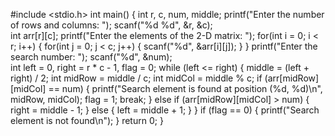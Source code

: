 #include <stdio.h>
int main() {
   int r, c, num, middle;
   printf("Enter the number of rows and columns: ");
   scanf("%d %d", &r, &c);  
   int arr[r][c];
   printf("Enter the elements of the 2-D matrix: ");
   for(int i = 0; i < r; i++) {
       for(int j = 0; j < c; j++) {
           scanf("%d", &arr[i][j]);
       }
   }
  printf("Enter the search number: ");
   scanf("%d", &num);  
     int left = 0, right = r * c - 1, flag = 0;
     while (left <= right) {
       middle = (left + right) / 2;
       int midRow = middle / c;
       int midCol = middle % c;
              if (arr[midRow][midCol] == num) {
           printf("Search element is found at position (%d, %d)\n", midRow, midCol);
           flag = 1;
           break;
       }
       else if (arr[midRow][midCol] > num) {
           right = middle - 1;
       }
       else {
           left = middle + 1;
       }
   }
      if (flag == 0) {
       printf("Search element is not found\n");
   }
      return 0;
}
